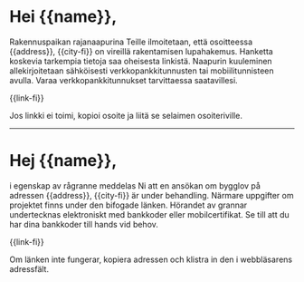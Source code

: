 # Hei {{name}},

Rakennuspaikan rajanaapurina Teille ilmoitetaan, ett&auml; osoitteessa {{address}}, {{city-fi}} on vireill&auml; rakentamisen lupahakemus. Hanketta koskevia tarkempia tietoja saa oheisesta linkist&auml;. Naapurin kuuleminen allekirjoitetaan s&auml;hk&ouml;isesti verkkopankkitunnusten tai mobiilitunnisteen avulla. Varaa verkkopankkitunnukset tarvittaessa saatavillesi.

{{link-fi}}

Jos linkki ei toimi, kopioi osoite ja liit&auml; se selaimen osoiteriville.

---

# Hej {{name}},

i egenskap av r&aring;granne meddelas Ni att en ans&ouml;kan om bygglov p&aring; adressen {{address}}, {{city-fi}} &auml;r under behandling. N&auml;rmare uppgifter om projektet finns under den bifogade l&auml;nken. H&ouml;randet av grannar undertecknas elektroniskt med bankkoder eller mobilcertifikat. Se till att du har dina bankkoder till hands vid behov.

{{link-fi}}

Om l&auml;nken inte fungerar, kopiera adressen och klistra in den i webbl&auml;sarens adressf&auml;lt.
